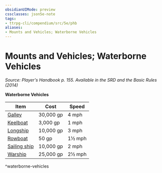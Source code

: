 ```yaml
---
obsidianUIMode: preview
cssclasses: json5e-note
tags:
- ttrpg-cli/compendium/src/5e/phb
aliases:
- Mounts and Vehicles; Waterborne Vehicles
---
```

# Mounts and Vehicles; Waterborne Vehicles
*Source: Player's Handbook p. 155. Available in the <span title='Systems Reference Document (5.1)'>SRD</span> and the Basic Rules (2014)* 

**Waterborne Vehicles**

| Item | Cost | Speed |
|------|------|-------|
| [Galley](/3-Mechanics/CLI/items/galley-xphb.md) | 30,000 gp | 4 mph |
| [Keelboat](/3-Mechanics/CLI/items/keelboat-xphb.md) | 3,000 gp | 1 mph |
| [Longship](/3-Mechanics/CLI/items/longship-xphb.md) | 10,000 gp | 3 mph |
| [Rowboat](/3-Mechanics/CLI/items/rowboat-xphb.md) | 50 gp | 1½ mph |
| [Sailing ship](/3-Mechanics/CLI/items/sailing-ship-xphb.md) | 10,000 gp | 2 mph |
| [Warship](/3-Mechanics/CLI/items/warship-xphb.md) | 25,000 gp | 2½ mph |
^waterborne-vehicles
